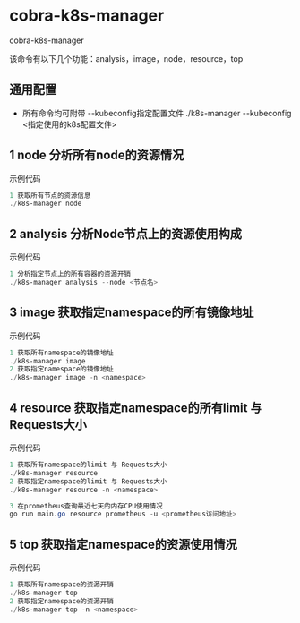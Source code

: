# cobra-k8s-manager
cobra-k8s-manager

该命令有以下几个功能：analysis，image，node，resource，top

## 通用配置  
+ 所有命令均可附带 --kubeconfig指定配置文件
./k8s-manager --kubeconfig <指定使用的k8s配置文件>


## 1 node 分析所有node的资源情况
示例代码
```powershell
1 获取所有节点的资源信息
./k8s-manager node 
```

## 2 analysis 分析Node节点上的资源使用构成

示例代码
```powershell
1 分析指定节点上的所有容器的资源开销
./k8s-manager analysis --node <节点名>  
```

## 3 image 获取指定namespace的所有镜像地址

示例代码
```powershell
1 获取所有namespace的镜像地址  
./k8s-manager image  
2 获取指定namespace的镜像地址
./k8s-manager image -n <namespace>
```

## 4 resource 获取指定namespace的所有limit 与 Requests大小
示例代码
```powershell
1 获取所有namespace的limit 与 Requests大小  
./k8s-manager resource  
2 获取指定namespace的limit 与 Requests大小
./k8s-manager resource -n <namespace>

3 在prometheus查询最近七天的内存CPU使用情况
go run main.go resource prometheus -u <prometheus访问地址>
```

## 5 top 获取指定namespace的资源使用情况
示例代码
```powershell
1 获取所有namespace的资源开销
./k8s-manager top
2 获取指定namespace的资源开销
./k8s-manager top -n <namespace> 
```



